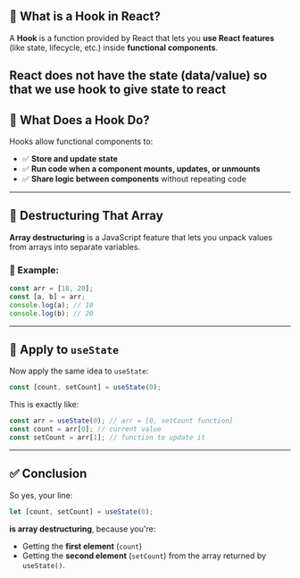 ## 🔹 What is a Hook in React?

A **Hook** is a function provided by React that lets you **use React features** (like state, lifecycle, etc.) inside **functional components**.


React does not have the state (data/value) so that we use hook to give state to react
---

## 🔹 What Does a Hook Do?

Hooks allow functional components to:

- ✅ **Store and update state**
- ✅ **Run code when a component mounts, updates, or unmounts**
- ✅ **Share logic between components** without repeating code

---

## 🔹 Destructuring That Array

**Array destructuring** is a JavaScript feature that lets you unpack values from arrays into separate variables.
### 🔽 Example:
```js
const arr = [10, 20];
const [a, b] = arr;
console.log(a); // 10
console.log(b); // 20
```
---
## 🔹 Apply to `useState`
Now apply the same idea to `useState`:
```js
const [count, setCount] = useState(0);
```
This is exactly like:
```js
const arr = useState(0); // arr = [0, setCount function]
const count = arr[0]; // current value
const setCount = arr[1]; // function to update it
```
---
## ✅ Conclusion
So yes, your line:
```js
let [count, setCount] = useState(0);
```
**is array destructuring**, because you're:
- Getting the **first element** (`count`)
- Getting the **second element** (`setCount`)
from the array returned by `useState()`.

